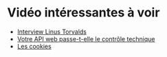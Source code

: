 # Vidéo intéressantes à voir

- [Interview Linus Torvalds](https://www.youtube.com/watch?v=Akh0hSbYB8Y)
- [Votre API web passe-t-elle le contrôle technique](https://www.youtube.com/watch?v=VqVjUt4jizs)
- [Les cookies](https://mixitconf.org/2018/-retourauxsources-les-cookies-http)

